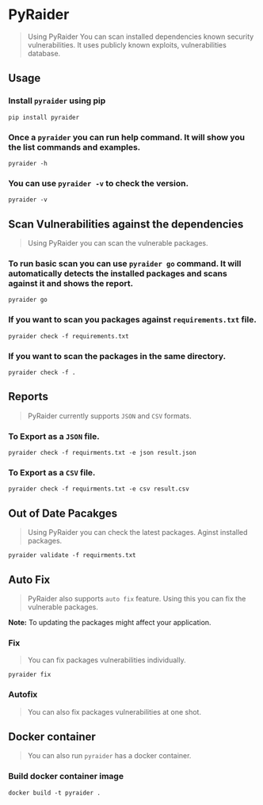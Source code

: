 # PyRaider

> Using PyRaider You can scan installed dependencies known security vulnerabilities. It uses publicly known exploits, vulnerabilities database.
                            
                                    
## Usage

### Install `pyraider` using pip

```commandline
pip install pyraider
```

### Once a `pyraider` you can run help command. It will show you the list commands and examples.

```commandline
pyraider -h
```

### You can use `pyraider -v` to check the version.

```commandline
pyraider -v
```

##  Scan Vulnerabilities against the dependencies
> Using PyRaider you can scan the vulnerable packages.

### To run basic scan you can use `pyraider go` command. It will automatically detects the installed packages and scans against it and shows the report.

```commandline
pyraider go
```

### If you want to scan you packages against `requirements.txt` file.

```commandline
pyraider check -f requirements.txt
```

### If you want to scan the packages in the same directory.

```commandline
pyraider check -f .
```

## Reports
> PyRaider currently supports `JSON` and `CSV` formats.

### To Export as a `JSON` file.

```commandline
pyraider check -f requirments.txt -e json result.json
```

### To Export as a `CSV` file.

```commandline
pyraider check -f requirments.txt -e csv result.csv
```


## Out of Date Pacakges
> Using PyRaider you can check the latest packages. Aginst installed packages.

```commandline
pyraider validate -f requirments.txt
```


## Auto Fix
> PyRaider also supports `auto fix` feature. Using this you can fix the vulnerable packages.

**Note:** To updating the packages might affect your application.

### Fix
> You can fix packages vulnerabilities individually.

```
pyraider fix
```

### Autofix
> You can also fix packages vulnerabilities at one shot.


## Docker container
> You can also run `pyraider` has a docker container.

### Build docker container image

```
docker build -t pyraider .
```
